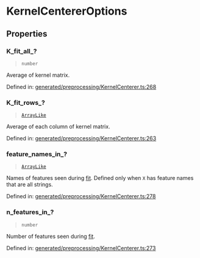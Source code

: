 # KernelCentererOptions

## Properties

### K\_fit\_all\_?

> `number`

Average of kernel matrix.

Defined in:  [generated/preprocessing/KernelCenterer.ts:268](https://github.com/transitive-bullshit/scikit-learn-ts/blob/b59c1ff/packages/sklearn/src/generated/preprocessing/KernelCenterer.ts#L268)

### K\_fit\_rows\_?

> [`ArrayLike`](../types/ArrayLike.md)

Average of each column of kernel matrix.

Defined in:  [generated/preprocessing/KernelCenterer.ts:263](https://github.com/transitive-bullshit/scikit-learn-ts/blob/b59c1ff/packages/sklearn/src/generated/preprocessing/KernelCenterer.ts#L263)

### feature\_names\_in\_?

> [`ArrayLike`](../types/ArrayLike.md)

Names of features seen during [fit](../../glossary.html#term-fit). Defined only when `X` has feature names that are all strings.

Defined in:  [generated/preprocessing/KernelCenterer.ts:278](https://github.com/transitive-bullshit/scikit-learn-ts/blob/b59c1ff/packages/sklearn/src/generated/preprocessing/KernelCenterer.ts#L278)

### n\_features\_in\_?

> `number`

Number of features seen during [fit](../../glossary.html#term-fit).

Defined in:  [generated/preprocessing/KernelCenterer.ts:273](https://github.com/transitive-bullshit/scikit-learn-ts/blob/b59c1ff/packages/sklearn/src/generated/preprocessing/KernelCenterer.ts#L273)
